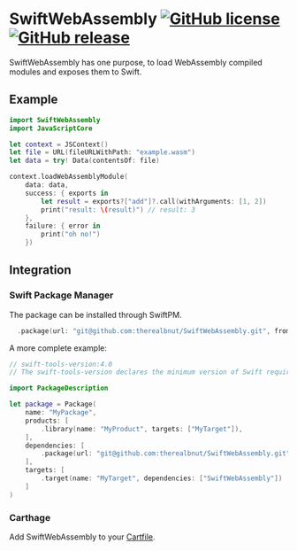 # SwiftWebAssembly [![GitHub license](https://img.shields.io/badge/license-MIT-lightgrey.svg)](https://raw.githubusercontent.com/therealbnut/SwiftWebAssembly/master/LICENSE.md) [![GitHub release](https://img.shields.io/github/release/therealbnut/SwiftWebAssembly.svg)](https://github.com/therealbnut/SwiftWebAssembly/releases)

SwiftWebAssembly has one purpose, to load WebAssembly compiled modules and exposes them to Swift.

## Example

```swift
import SwiftWebAssembly
import JavaScriptCore

let context = JSContext()
let file = URL(fileURLWithPath: "example.wasm")
let data = try! Data(contentsOf: file)

context.loadWebAssemblyModule(
    data: data,
    success: { exports in
        let result = exports?["add"]?.call(withArguments: [1, 2])
        print("result: \(result)") // result: 3
    },
    failure: { error in
        print("oh no!")
    })
```

## Integration

### Swift Package Manager

The package can be installed through SwiftPM.

```swift
  .package(url: "git@github.com:therealbnut/SwiftWebAssembly.git", from: "0.1.0"),
```

A more complete example:

```swift
// swift-tools-version:4.0
// The swift-tools-version declares the minimum version of Swift required to build this package.

import PackageDescription

let package = Package(
    name: "MyPackage",
    products: [
        .library(name: "MyProduct", targets: ["MyTarget"]),
    ],
    dependencies: [
        .package(url: "git@github.com:therealbnut/SwiftWebAssembly.git", from: "0.1.0"),
    ],
    targets: [
        .target(name: "MyTarget", dependencies: ["SwiftWebAssembly"])
    ]
)
```

### Carthage

Add SwiftWebAssembly to your [Cartfile](https://github.com/Carthage/Carthage/blob/master/Documentation/Artifacts.md#cartfile).
